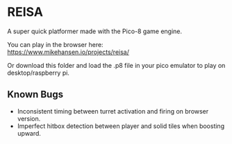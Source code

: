 # REISA

A super quick platformer made with the Pico-8 game engine.

You can play in the browser here: https://www.mikehansen.io/projects/reisa/

Or download this folder and load the .p8 file in your pico emulator to play on desktop/raspberry pi.

## Known Bugs

-   Inconsistent timing between turret activation and firing on browser version.
-   Imperfect hitbox detection between player and solid tiles when boosting upward.
